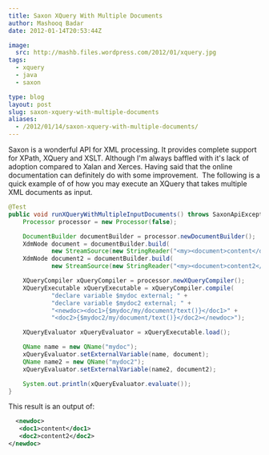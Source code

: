 ```yaml
---
title: Saxon XQuery With Multiple Documents
author: Mashooq Badar
date: 2012-01-14T20:53:44Z

image:
  src: http://mashb.files.wordpress.com/2012/01/xquery.jpg
tags:
  - xquery
  - java
  - saxon

type: blog
layout: post
slug: saxon-xquery-with-multiple-documents
aliases: 
  - /2012/01/14/saxon-xquery-with-multiple-documents/
---
```


Saxon is a wonderful API for XML processing. It provides complete support for XPath, XQuery and XSLT. Although I'm always baffled with it's lack of adoption compared to Xalan and Xerces. Having said that the online documentation can definitely do with some improvement.  The following is a quick example of of how you may execute an XQuery that takes multiple XML documents as input.
~~~java
@Test
public void runXQueryWithMultipleInputDocuments() throws SaxonApiException {
    Processor processor = new Processor(false);

    DocumentBuilder documentBuilder = processor.newDocumentBuilder();
    XdmNode document = documentBuilder.build(
            new StreamSource(new StringReader("<my><document>content</document></my>")));
    XdmNode document2 = documentBuilder.build(
            new StreamSource(new StringReader("<my><document>content2</document></my>")));

    XQueryCompiler xQueryCompiler = processor.newXQueryCompiler();
    XQueryExecutable xQueryExecutable = xQueryCompiler.compile(
            "declare variable $mydoc external; " +
            "declare variable $mydoc2 external; " +
            "<newdoc><doc1>{$mydoc/my/document/text()}</doc1>" +
            "<doc2>{$mydoc2/my/document/text()}</doc2></newdoc>");

    XQueryEvaluator xQueryEvaluator = xQueryExecutable.load();

    QName name = new QName("mydoc");
    xQueryEvaluator.setExternalVariable(name, document);
    QName name2 = new QName("mydoc2");
    xQueryEvaluator.setExternalVariable(name2, document2);

    System.out.println(xQueryEvaluator.evaluate());
}
~~~

This result is an output of:
~~~xml
  <newdoc>
   <doc1>content</doc1>
   <doc2>content2</doc2>
</newdoc>
~~~
